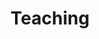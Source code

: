 ---
title: Teaching
summary: Courses I have taught
type: landing

cascade:
  - _target:
      kind: page
    params:
      show_breadcrumb: true

sections:
  - block: collection
    id: teaching
    content:
      title: Teaching
      text: >
        I taught in the Math Department at Western Washington University for 5 years (2014-2019). 
        Here is a list of courses I taught:
        
        - **MATH 112**: Algebra

        - **MATH 114**: Precalculus 1

        - **MATH 115**: Precalculus 2

        - **MATH 118**: Accelerated Precalculus

        - **MATH 124**: Calculus 1

        - **MATH 125**: Calculus 2

        - **MATH 224**: Multivariable Calculus 1

        - **MATH 309**: Proofs in Discrete Math

        - **Math&141**: Precalculus 1

   #   filters:
   #     folders:
   #       - teaching
   # design:
   #   date_format: '2006'
   #   view: article-grid
   #   fill_image: false
   #   columns: 3
---